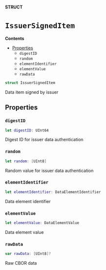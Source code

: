 **STRUCT**

# `IssuerSignedItem`

**Contents**

- [Properties](#properties)
  - `digestID`
  - `random`
  - `elementIdentifier`
  - `elementValue`
  - `rawData`

```swift
struct IssuerSignedItem
```

Data item signed by issuer

## Properties
### `digestID`

```swift
let digestID: UInt64
```

Digest ID for issuer data authentication

### `random`

```swift
let random: [UInt8]
```

Random value for issuer data authentication

### `elementIdentifier`

```swift
let elementIdentifier: DataElementIdentifier
```

Data element identifier

### `elementValue`

```swift
let elementValue: DataElementValue
```

Data element value

### `rawData`

```swift
var rawData: [UInt8]?
```

Raw CBOR data
